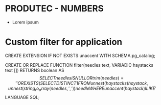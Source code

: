 # PRODUTEC - NUMBERS

- Lorem ipsum

# Custom filter for application

CREATE EXTENSION IF NOT EXISTS unaccent WITH SCHEMA pg_catalog;


CREATE OR REPLACE FUNCTION filter(needles text, VARIADIC haystacks text [])
RETURNS boolean AS $$
SELECT needles IS NULL OR trim(needles) = '' OR EXISTS(
    SELECT DISTINCT 1
    FROM unnest(haystacks) haystack,
    unnest(string_to_array(needles, ',')) needle
    WHERE unaccent(haystack) ILIKE '%' || unaccent(needle) || '%');
$$ LANGUAGE SQL;
